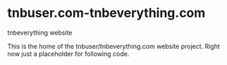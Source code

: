# tnbuser.com-tnbeverything.com
tnbeverything website


This is the home of the tnbuser/tnbeverything.com website project.
Right now just a placeholder for following code.
